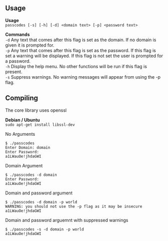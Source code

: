 Usage
------

**Usage**  
   `passcodes [-s] [-h] [-d] <domain text> [-p] <password text>`

**Commands**  
 `-d`  Any text that comes after this flag is set as the domain. If no domain is given it is prompted for.  
 `-p`  Any text that comes after this flag is set as the password. If this flag is set a warning will be displayed. If this flag is not set the user is prompted for a password.  
 `-h`  Display the help menu. No other functions will be run if this flag is present.  
 `-s`  Suppress warnings. No warning messages will appear from using the -p flag.  

Compiling
---------

The core library uses openssl  

**Debian / Ubuntu**  
`sudo apt-get install libssl-dev`


No Arguments

    $ ./passcodes
    Enter Domain: domain
    Enter Password: 
    a1LWauOe!jhdaGWI

Domain Argument

    $ ./passcodes -d domain
    Enter Password: 
    a1LWauOe!jhdaGWI

Domain and password argument

    $ ./passcodes -d domain -p world
    WARNING: you should not use the -p flag as it may be insecure
    a1LWauOe!jhdaGWI

Domain and password arguemnt with suppressed warnings

    $ ./passcodes -s -d domain -p world
    a1LWauOe!jhdaGWI
